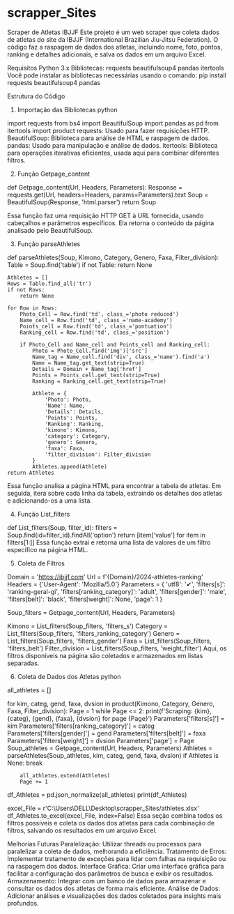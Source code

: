 # scrapper_Sites


Scraper de Atletas IBJJF
Este projeto é um web scraper que coleta dados de atletas do site da IBJJF (International Brazilian Jiu-Jitsu Federation). O código faz a raspagem de dados dos atletas, incluindo nome, foto, pontos, ranking e detalhes adicionais, e salva os dados em um arquivo Excel.

Requisitos
Python 3.x
Bibliotecas:
requests
beautifulsoup4
pandas
itertools
Você pode instalar as bibliotecas necessárias usando o comando:
pip install requests beautifulsoup4 pandas

Estrutura do Código
1. Importação das Bibliotecas
python

import requests
from bs4 import BeautifulSoup
import pandas as pd
from itertools import product
requests: Usado para fazer requisições HTTP.
BeautifulSoup: Biblioteca para análise de HTML e raspagem de dados.
pandas: Usado para manipulação e análise de dados.
itertools: Biblioteca para operações iterativas eficientes, usada aqui para combinar diferentes filtros.

2. Função Getpage_content

def Getpage_content(Url, Headers, Parameters):
    Response = requests.get(Url, headers=Headers, params=Parameters).text
    Soup = BeautifulSoup(Response, 'html.parser')
    return Soup

Essa função faz uma requisição HTTP GET à URL fornecida, usando cabeçalhos e parâmetros específicos. Ela retorna o conteúdo da página analisado pelo BeautifulSoup.

3. Função parseAthletes

def parseAthletes(Soup, Kimono, Category, Genero, Faxa, Filter_division):
    Table = Soup.find('table')
    if not Table:
        return None

    Athletes = []
    Rows = Table.find_all('tr')
    if not Rows:
        return None

    for Row in Rows:
        Photo_Cell = Row.find('td', class_='photo reduced')
        Name_cell = Row.find('td', class_='name-academy')
        Points_cell = Row.find('td', class_='pontuation')
        Ranking_cell = Row.find('td', class_='position')

        if Photo_Cell and Name_cell and Points_cell and Ranking_cell:
            Photo = Photo_Cell.find('img')['src']
            Name_tag = Name_cell.find('div', class_='name').find('a')
            Name = Name_tag.get_text(strip=True)
            Details = Domain + Name_tag['href']
            Points = Points_cell.get_text(strip=True)
            Ranking = Ranking_cell.get_text(strip=True)

            Athlete = {
                'Photo': Photo,
                'Name': Name,
                'Details': Details,
                'Points': Points,
                'Ranking': Ranking,
                'kimono': Kimono,
                'category': Category,
                'genero': Genero,
                'faxa': Faxa,
                'filter_division': Filter_division
            }
            Athletes.append(Athlete)
    return Athletes

Essa função analisa a página HTML para encontrar a tabela de atletas. Em seguida, itera sobre cada linha da tabela, extraindo os detalhes dos atletas e adicionando-os a uma lista.

4. Função List_filters

def List_filters(Soup, filter_id):
    filters = Soup.find(id=filter_id).findAll('option')
    return [item['value'] for item in filters[1:]]
Essa função extrai e retorna uma lista de valores de um filtro específico na página HTML.

5. Coleta de Filtros

Domain = 'https://ibjjf.com'
Url = f'{Domain}/2024-athletes-ranking'
Headers = {'User-Agent': 'Mozilla/5.0'}
Parameters = {
    'utf8': '✔',
    'filters[s]': 'ranking-geral-gi',
    'filters[ranking_category]': 'adult',
    'filters[gender]': 'male',
    'filters[belt]': 'black',
    'filters[weight]': None,
    'page': 1
}

Soup_filters = Getpage_content(Url, Headers, Parameters)

Kimono = List_filters(Soup_filters, 'filters_s')
Category = List_filters(Soup_filters, 'filters_ranking_category')
Genero = List_filters(Soup_filters, 'filters_gender')
Faxa = List_filters(Soup_filters, 'filters_belt')
Filter_division = List_filters(Soup_filters, 'weight_filter')
Aqui, os filtros disponíveis na página são coletados e armazenados em listas separadas.

6. Coleta de Dados dos Atletas
python


all_athletes = []

for kim, categ, gend, faxa, dvsion in product(Kimono, Category, Genero, Faxa, Filter_division):
    Page = 1
    while Page <= 2:
        print(f'Scraping: {kim}, {categ}, {gend}, {faxa}, {dvsion} for page {Page}')
        Parameters['filters[s]'] = kim 
        Parameters['filters[ranking_category]'] = categ
        Parameters['filters[gender]'] = gend
        Parameters['filters[belt]'] = faxa
        Parameters['filters[weight]'] = dvsion 
        Parameters['page'] = Page
        Soup_athletes = Getpage_content(Url, Headers, Parameters)
        Athletes = parseAthletes(Soup_athletes, kim, categ, gend, faxa, dvsion)
        if Athletes is None:
            break
    
        all_athletes.extend(Athletes)
        Page += 1

df_Athletes = pd.json_normalize(all_athletes)
print(df_Athletes)

excel_File = r'C:\Users\DELL\Desktop\scrapper_Sites/athletes.xlsx'
df_Athletes.to_excel(excel_File, index=False)
Essa seção combina todos os filtros possíveis e coleta os dados dos atletas para cada combinação de filtros, salvando os resultados em um arquivo Excel.

Melhorias Futuras
Paralelização: Utilizar threads ou processos para paralelizar a coleta de dados, melhorando a eficiência.
Tratamento de Erros: Implementar tratamento de exceções para lidar com falhas na requisição ou na raspagem dos dados.
Interface Gráfica: Criar uma interface gráfica para facilitar a configuração dos parâmetros de busca e exibir os resultados.
Armazenamento: Integrar com um banco de dados para armazenar e consultar os dados dos atletas de forma mais eficiente.
Análise de Dados: Adicionar análises e visualizações dos dados coletados para insights mais profundos.
